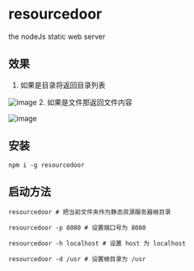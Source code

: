 # resourcedoor
the nodeJs static web server

## 效果
1. 如果是目录将返回目录列表

![image](https://github.com/tfeng-use/resourcedoor/blob/master/static/Catalog.png)
2. 如果是文件那返回文件内容

![image](https://github.com/tfeng-use/resourcedoor/blob/master/static/file.png)

## 安装

```
npm i -g resourcedoor
```

## 启动方法

```
resourcedoor # 把当前文件夹作为静态资源服务器根目录

resourcedoor -p 8080 # 设置端口号为 8080

resourcedoor -h localhost # 设置 host 为 localhost

resourcedoor -d /usr # 设置根目录为 /usr
```
